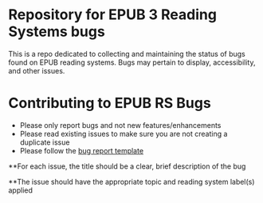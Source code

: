 
# Repository for EPUB 3 Reading Systems bugs

This is a repo dedicated to collecting and maintaining the status of bugs found on EPUB reading systems. Bugs may pertain to display, accessibility, and other issues.

# Contributing to EPUB RS Bugs
* Please only report bugs and not new features/enhancements
* Please read existing issues to make sure you are not creating a duplicate issue
* Please follow the [bug report template](https://github.com/w3c/epub-rs-bugs/blob/master/bug-report-template.md) 

**For each issue, the title should be a clear, brief description of the bug

**The issue should have the appropriate topic and reading system label(s) applied
